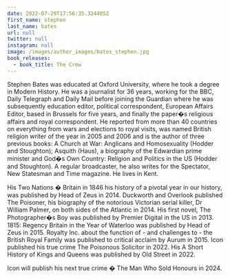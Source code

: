 ```yaml
---
date: 2022-07-29T17:56:35.324405Z
first_name: stephen
last_name: bates
url: null
twitter: null
instagram: null
image: /images/author_images/bates_stephen.jpg
book_releases: 
  - book_title: The Crew
---
```

Stephen Bates was educated at Oxford University, where he took a degree in Modern History. He was a journalist for 36 years, working for the BBC, Daily Telegraph and Daily Mail before joining the Guardian where he was subsequently education editor, political correspondent, European Affairs Editor, based in Brussels for five years, and finally the paper�s religious affairs and royal correspondent. He reported from more than 40 countries on everything from wars and elections to royal visits, was named British religion writer of the year in 2005 and 2006 and is the author of three previous books: A Church at War: Anglicans and Homosexuality (Hodder and Stoughton); Asquith (Haus), a biography of the Edwardian prime minister and God�s Own Country: Religion and Politics in the US (Hodder and Stoughton). A regular broadcaster, he also writes for the Spectator, New Statesman and Time magazine. He lives in Kent.



His Two Nations � Britain in 1846 his history of a pivotal year in our history, was published by Head of Zeus in 2014. Duckworth and Overlook published The Poisoner, his biography of the notorious Victorian serial killer, Dr William Palmer, on both sides of the Atlantic in 2014. His first novel, The Photographer�s Boy was published by Premier Digital in the US in 2013. 1815: Regency Britain in the Year of Waterloo was published by Head of Zeus in 2015. Royalty Inc. about the function of - and challenges to - the British Royal Family was published to critical acclaim by Aurum in 2015. Icon published his true crime The Poisonous Solicitor in 2022. His A Short History of Kings and Queens was published by Old Street in 2022.

Icon will publish his next true crime � The Man Who Sold Honours in 2024.